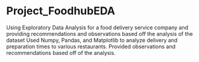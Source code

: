 # Project_FoodhubEDA
Using Exploratory Data Analysis for a food delivery service company and providing recommendations and observations based off the analysis of the dataset
Used Numpy, Pandas, and Matplotlib to analyze delivery and preparation times to various restaurants.
Provided observations and recommendations based off of the analysis.
